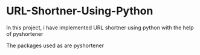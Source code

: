 # URL-Shortner-Using-Python
In this project, i have implemented URL shortner using python with the help of pyshortener  

The packages used as are 
pyshortener
